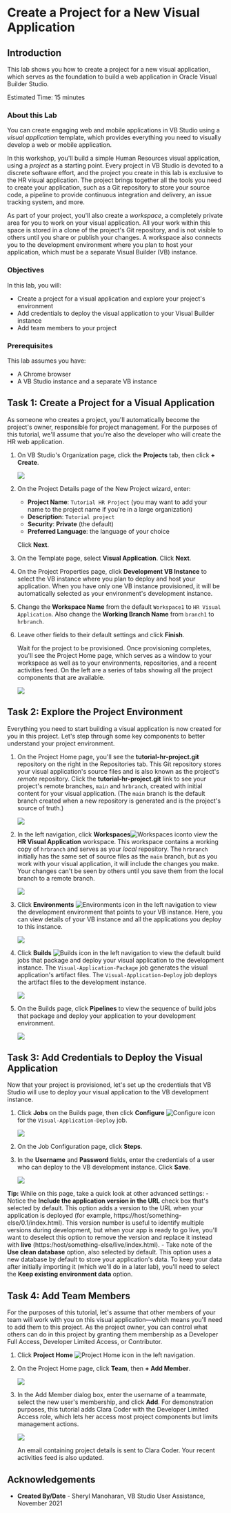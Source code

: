# Create a Project for a New Visual Application

## Introduction

This lab shows you how to create a project for a new visual application, which serves as the foundation to build a web application in Oracle Visual Builder Studio.

Estimated Time: 15 minutes

### About this Lab

You can create engaging web and mobile applications in VB Studio using a _visual application_ template, which provides everything you need to visually develop a web or mobile application.

In this workshop, you'll build a simple Human Resources visual application, using a _project_ as a starting point. Every project in VB Studio is devoted to a discrete software effort, and the project you create in this lab is exclusive to the HR visual application. The project brings together all the tools you need to create your application, such as a Git repository to store your source code, a pipeline to provide continuous integration and delivery, an issue tracking system, and more.

As part of your project, you'll also create a _workspace_, a completely private area for you to work on your visual application. All your work within this space is stored in a clone of the project's Git repository, and is not visible to others until you share or publish your changes. A workspace also connects you to the development environment where you plan to host your application, which must be a separate Visual Builder (VB) instance.

### Objectives
In this lab, you will:
* Create a project for a visual application and explore your project's environment
* Add credentials to deploy the visual application to your Visual Builder instance
* Add team members to your project


### Prerequisites

This lab assumes you have:
* A Chrome browser
* A VB Studio instance and a separate VB instance

## Task 1: Create a Project for a Visual Application

As someone who creates a project, you'll automatically become the project's owner, responsible for project management. For the purposes of this tutorial, we'll assume that you're also the developer who will create the HR web application.

1.  On VB Studio's Organization page, click the **Projects** tab, then click **\+ Create**.

    ![](images/welcome.png " ")

2.  On the Project Details page of the New Project wizard, enter:

    -   **Project Name**: `Tutorial HR Project` (you may want to add your name to the project name if you're in a large organization)
    -   **Description**: `Tutorial project`
    -   **Security**: **Private** (the default)
    -   **Preferred Language**: the language of your choice

    Click **Next**.

3.  On the Template page, select **Visual Application**. Click **Next**.

4.  On the Project Properties page, click **Development VB Instance** to select the VB instance where you plan to deploy and host your application. When you have only one VB instance provisioned, it will be automatically selected as your environment's development instance.

5.  Change the **Workspace Name** from the default `Workspace1` to `HR Visual Application`. Also change the **Working Branch Name** from `branch1` to `hrbranch`.

6.  Leave other fields to their default settings and click **Finish**.

    Wait for the project to be provisioned. Once provisioning completes, you'll see the Project Home page, which serves as a window to your workspace as well as to your environments, repositories, and a recent activities feed. On the left are a series of tabs showing all the project components that are available.

    ![](images/project-home.png " ")

## Task 2: Explore the Project Environment

Everything you need to start building a visual application is now created for you in this project. Let's step through some key components to better understand your project environment.

1.  On the Project Home page, you'll see the **tutorial-hr-project.git** repository on the right in the Repositories tab. This Git repository stores your visual application's source files and is also known as the project's _remote_ repository. Click the **tutorial-hr-project.git** link to see your project's remote branches, `main` and `hrbranch`, created with initial content for your visual application. (The `main` branch is the default branch created when a new repository is generated and is the project's source of truth.)

    ![](images/repo.png " ")

2.  In the left navigation, click **Workspaces**![Workspaces icon](images/vbs-workspaces-icon.png)to view the **HR Visual Application** workspace. This workspace contains a working copy of `hrbranch` and serves as your _local_ repository. The `hrbranch` initially has the same set of source files as the `main` branch, but as you work with your visual application, it will include the changes you make. Your changes can't be seen by others until you save them from the local branch to a remote branch.

    ![](images/workspace.png " ")

3.  Click **Environments** ![Environments icon](images/vbs-environments-icon.png) in the left navigation to view the development environment that points to your VB instance. Here, you can view details of your VB instance and all the applications you deploy to this instance.  

    ![](images/env.png " ")

4.  Click **Builds** ![Builds icon](images/vbs-builds-icon.png) in the left navigation to view the default build jobs that package and deploy your visual application to the development instance. The `Visual-Application-Package` job generates the visual application's artifact files. The `Visual-Application-Deploy` job deploys the artifact files to the development instance.

    ![](images/build-jobs.png " ")

5.  On the Builds page, click **Pipelines** to view the sequence of build jobs that package and deploy your application to your development environment.

    ![](images/build-pipeline.png " ")

## Task 3: Add Credentials to Deploy the Visual Application

Now that your project is provisioned, let's set up the credentials that VB Studio will use to deploy your visual application to the VB development instance.

1.  Click **Jobs** on the Builds page, then click **Configure** ![Configure icon](images/vbs-builds-configure-icon.png) for the `Visual-Application-Deploy` job.

    ![](images/build-auth.png)

2.  On the Job Configuration page, click **Steps**.

3.  In the **Username** and **Password** fields, enter the credentials of a user who can deploy to the VB development instance. Click **Save**.

    ![](images/build-auth-credentials.png)

   **Tip:** While on this page, take a quick look at other advanced settings:
    - Notice the **Include the application version in the URL** check box that's selected by default. This option adds a version to the URL when your application is deployed (for example, https://host/something-else/0.1/index.html). This version number is useful to identify multiple versions during development, but when your app is ready to go live, you'll want to deselect this option to remove the version and replace it instead with **live** (https:/host/something-else/live/index.html).
    - Take note of the **Use clean database** option, also selected by default. This option uses a new database by default to store your application's data. To keep your data after initially importing it (which we'll do in a later lab), you'll need to select the **Keep existing environment data** option.

## Task 4: Add Team Members

For the purposes of this tutorial, let's assume that other members of your team will work with you on this visual application—which means you'll need to add them to this project. As the project owner, you can control what others can do in this project by granting them membership as a Developer Full Access, Developer Limited Access, or Contributor.

1.  Click **Project Home** ![Project Home icon](images/vbs-project-home-icon.png) in the left navigation.

2.  On the Project Home page, click **Team**, then **\+ Add Member**.

    ![](images/team.png " ")

3.  In the Add Member dialog box, enter the username of a teammate, select the new user's membership, and click **Add**. For demonstration purposes, this tutorial adds Clara Coder with the Developer Limited Access role, which lets her access most project components but limits management actions.

    ![](images/team-add-member.png " ")

    An email containing project details is sent to Clara Coder. Your recent activities feed is also updated.

## Acknowledgements
* **Created By/Date** - Sheryl Manoharan, VB Studio User Assistance, November 2021
<!--* **Last Updated By** - October 2021 --!>
